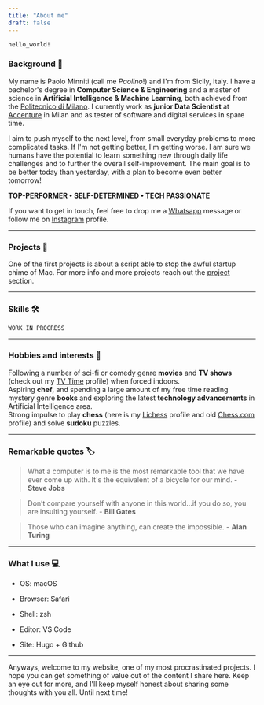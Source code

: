```yaml
---
title: "About me"
draft: false
---
```


`hello_world!`

### Background :cowboy_hat_face:

My name is Paolo Minniti (call me *Paolino*!) and I'm from Sicily, Italy. I have a bachelor's degree in **Computer Science & Engineering** and a master of science in **Artificial Intelligence & Machine Learning**, both achieved from the [Politecnico di Milano](https://polimi.it). I currently work as **junior Data Scientist** at [Accenture](https://accenture.com/it-it) in Milan and as tester of software and digital services in spare time.

I aim to push myself to the next level, from small everyday problems to more complicated tasks. If I'm not getting better, I'm getting worse.
I am sure we humans have the potential to learn something new through daily life challenges and to further the overall self-improvement. The main goal is to be better today than yesterday, with a plan to become even better tomorrow!

**TOP-PERFORMER • SELF-DETERMINED • TECH PASSIONATE**

If you want to get in touch, feel free to drop me a [Whatsapp](https://wa.me/393341397731) message or follow me on [Instagram](https://instagram.com/mr.paolino) profile.

<!-- Inserire Linkedin, Github profile e mail -->

---

### Projects :dart:

One of the first projects is about a script able to stop the awful startup chime of Mac. For more info and more projects reach out the [project](../projects/) section.

---

### Skills :hammer_and_wrench:

`WORK IN PROGRESS`

<!--
|   |   |   |   |   |
|:---|:---:|---:|---|---|
|   |   |   |   |   |
-->
---

### Hobbies and interests :game_die:

Following a number of sci-fi or comedy genre **movies** and **TV shows** (check out my [TV Time](https://www.tvtime.com/it/user/47571880/profile) profile) when forced indoors.\
Aspiring **chef**, and spending a large amount of my free time reading mystery genre **books** and exploring the latest **technology advancements** in Artificial Intelligence area.\
Strong impulse to play **chess** (here is my [Lichess](https://lichess.org/@/misterpaolino) profile and old [Chess.com](https://chess.com/member/misterpaolino) profile) and solve **sudoku** puzzles.

<!-- Sport and travel -->

---

### Remarkable quotes :label:

> What a computer is to me is the most remarkable tool that we have ever come up with. It's the equivalent of a bicycle for our mind. - **Steve Jobs**

> Don’t compare yourself with anyone in this world…if you do so, you are insulting yourself. - **Bill Gates**

> Those who can imagine anything, can create the impossible. - **Alan Turing**

---

### What I use :computer:

- OS: macOS

- Browser: Safari

- Shell: zsh

- Editor: VS Code

- Site: Hugo + Github

---

Anyways, welcome to my website, one of my most procrastinated projects. I hope you can get something of value out of the content I share here. Keep an eye out for more, and I'll keep myself honest about sharing some thoughts with you all. Until next time!